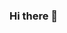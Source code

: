 ### Hi there 👋

<!--
**dhvyd/Dhvyd** is a ✨ _special_ ✨ repository because its `README.md` (this file) appears on your GitHub profile.

Dhvyd Dias Gomes Ferreira
Novo

